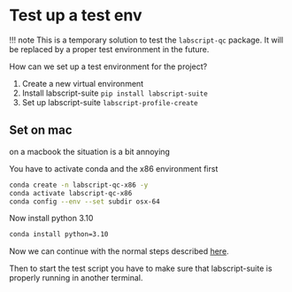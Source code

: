 # Test up a test env


!!! note
        This is a temporary solution to test the `labscript-qc` package. It will be replaced by a proper test environment in the future.

How can we set up a test environment for the project?

1. Create a new virtual environment
2. Install labscript-suite `pip install labscript-suite`
3. Set up labscript-suite `labscript-profile-create`

## Set on mac

on a macbook the situation is a bit annoying

You have to activate conda and the x86 environment first

```bash
conda create -n labscript-qc-x86 -y
conda activate labscript-qc-x86
conda config --env --set subdir osx-64
```

Now install python 3.10

```bash
conda install python=3.10
```

Now we can continue with the normal steps described [here](https://docs.labscriptsuite.org/en/latest/installation/regular-anaconda/).

Then to start the test script you have to make sure that labscript-suite is properly running in another terminal.